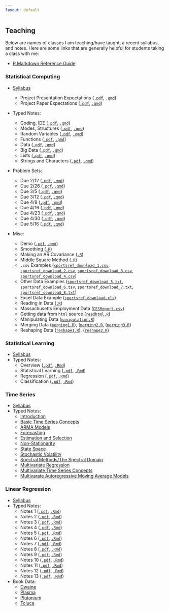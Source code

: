 ```yaml
---
layout: default
---
```


Teaching
-------

Below are names of classes I am teaching/have taught, a recent syllabus, and notes. Here are some links that are generally helpful for students taking a class with me:

- [R Markdown Reference Guide](https://www.rstudio.com/wp-content/uploads/2015/03/rmarkdown-reference.pdf)

### Statistical Computing

- [Syllabus](https://maryclare.github.io/content/courses/statisticalcomputing/syllabus/syllabus_535_spring2025.pdf)
  * Project Presentation Expectations ([`.pdf`](https://maryclare.github.io/content/courses/statisticalcomputing/project/presentation.pdf), [`.qmd`](https://maryclare.github.io/content/courses/statisticalcomputing/project/presentation.qmd))
  * Project Paper Expectations ([`.pdf`](https://maryclare.github.io/content/courses/statisticalcomputing/project/paper.pdf), [`.qmd`](https://maryclare.github.io/content/courses/statisticalcomputing/project/paper.qmd))
- Typed Notes:
  * Coding, IDE ([`.pdf`](https://maryclare.github.io/content/courses/statisticalcomputing/lectures/codingide.pdf), [`.qmd`](https://maryclare.github.io/content/courses/statisticalcomputing/lectures/codingide.qmd))
  * Modes, Structures ([`.pdf`](https://maryclare.github.io/content/courses/statisticalcomputing/lectures/modesstructures.pdf), [`.qmd`](https://maryclare.github.io/content/courses/statisticalcomputing/lectures/modesstructures.qmd))
  * Random Variables ([`.pdf`](https://maryclare.github.io/content/courses/statisticalcomputing/lectures/randomvariables.pdf), [`.qmd`](https://maryclare.github.io/content/courses/statisticalcomputing/lectures/randomvariables.qmd))
  * Functions ([`.pdf`](https://maryclare.github.io/content/courses/statisticalcomputing/lectures/functions.pdf), [`.qmd`](https://maryclare.github.io/content/courses/statisticalcomputing/lectures/functions.qmd))
  * Data ([`.pdf`](https://maryclare.github.io/content/courses/statisticalcomputing/lectures/data.pdf), [`.qmd`](https://maryclare.github.io/content/courses/statisticalcomputing/lectures/data.qmd))
  * Big Data ([`.pdf`](https://maryclare.github.io/content/courses/statisticalcomputing/lectures/bigdata.pdf), [`.qmd`](https://maryclare.github.io/content/courses/statisticalcomputing/lectures/bigdata.qmd))
  * Lists ([`.pdf`](https://maryclare.github.io/content/courses/statisticalcomputing/lectures/lists.pdf), [`.qmd`](https://maryclare.github.io/content/courses/statisticalcomputing/lectures/lists.qmd))
  * Strings and Characters ([`.pdf`](https://maryclare.github.io/content/courses/statisticalcomputing/lectures/stringscharacters.pdf), [`.qmd`](https://maryclare.github.io/content/courses/statisticalcomputing/lectures/stringscharacters.qmd))
- Problem Sets:
  * Due 2/12 ([`.pdf`](https://maryclare.github.io/content/courses/statisticalcomputing/problemsets/ps1.pdf), [`.qmd`](https://maryclare.github.io/content/courses/statisticalcomputing/problemsets/ps1.qmd))
  * Due 2/26 ([`.pdf`](https://maryclare.github.io/content/courses/statisticalcomputing/problemsets/ps2.pdf), [`.qmd`](https://maryclare.github.io/content/courses/statisticalcomputing/problemsets/ps2.qmd))
  * Due 3/5 ([`.pdf`](https://maryclare.github.io/content/courses/statisticalcomputing/problemsets/ps3.pdf), [`.qmd`](https://maryclare.github.io/content/courses/statisticalcomputing/problemsets/ps3.qmd))
  * Due 3/12 ([`.pdf`](https://maryclare.github.io/content/courses/statisticalcomputing/problemsets/ps4.pdf), [`.qmd`](https://maryclare.github.io/content/courses/statisticalcomputing/problemsets/ps4.qmd))
  * Due 4/9 ([`.pdf`](https://maryclare.github.io/content/courses/statisticalcomputing/problemsets/ps5.pdf), [`.qmd`](https://maryclare.github.io/content/courses/statisticalcomputing/problemsets/ps5.qmd))
  * Due 4/16 ([`.pdf`](https://maryclare.github.io/content/courses/statisticalcomputing/problemsets/ps6.pdf), [`.qmd`](https://maryclare.github.io/content/courses/statisticalcomputing/problemsets/ps6.qmd))
  * Due 4/23 ([`.pdf`](https://maryclare.github.io/content/courses/statisticalcomputing/problemsets/ps7.pdf), [`.qmd`](https://maryclare.github.io/content/courses/statisticalcomputing/problemsets/ps7.qmd))
  * Due 4/30 ([`.pdf`](https://maryclare.github.io/content/courses/statisticalcomputing/problemsets/ps8.pdf), [`.qmd`](https://maryclare.github.io/content/courses/statisticalcomputing/problemsets/ps8.qmd))
  * Due 5/16 ([`.pdf`](https://maryclare.github.io/content/courses/statisticalcomputing/problemsets/ps9.pdf), [`.qmd`](https://maryclare.github.io/content/courses/statisticalcomputing/problemsets/ps9.qmd))

- Misc:
  * Demo ([`.pdf`](https://maryclare.github.io/content/courses/statisticalcomputing/misc/demo.pdf), [`.qmd`](https://maryclare.github.io/content/courses/statisticalcomputing/misc/demo.qmd))
  * Smoothing ([`.R`](https://maryclare.github.io/content/courses/statisticalcomputing/misc/smoothing.R))
  * Making an AR Covariance ([`.R`](https://maryclare.github.io/content/courses/statisticalcomputing/misc/arcovariance.R))
  * Middle Square Method ([`.R`](https://maryclare.github.io/content/courses/statisticalcomputing/misc/middlesquare.R))
  * `.csv` Examples ([`sportsref_download_1.csv`](https://maryclare.github.io/content/courses/statisticalcomputing/misc/sportsref_download_1.csv), [`sportsref_download_2.csv`](https://maryclare.github.io/content/courses/statisticalcomputing/misc/sportsref_download_2.csv), [`sportsref_download_3.csv`](https://maryclare.github.io/content/courses/statisticalcomputing/misc/sportsref_download_3.csv), [`sportsref_download_4.csv`](https://maryclare.github.io/content/courses/statisticalcomputing/misc/sportsref_download_4.csv))
  * Other Data Examples ([`sportsref_download_5.txt`](https://maryclare.github.io/content/courses/statisticalcomputing/misc/sportsref_download_5.txt), [`sportsref_download_6.tsv`](https://maryclare.github.io/content/courses/statisticalcomputing/misc/sportsref_download_6.tsv), [`sportsref_download_7.txt`](https://maryclare.github.io/content/courses/statisticalcomputing/misc/sportsref_download_7.txt), [`sportsref_download_8.txt`](https://maryclare.github.io/content/courses/statisticalcomputing/misc/sportsref_download_8.txt))
  * Excel Data Example ([`sportsref_download.xls`](https://maryclare.github.io/content/courses/statisticalcomputing/misc/sportsref_download.xls))
  * Reading in Data ([`.R`](https://maryclare.github.io/content/courses/statisticalcomputing/misc/reading_data.R))
  * Massachusetts Employment Data ([`CESReport.csv`](https://maryclare.github.io/content/courses/statisticalcomputing/misc/CESReport.csv))
  * Getting data from `html` source ([`readhtml.R`](https://maryclare.github.io/content/courses/statisticalcomputing/misc/readhtml.R))
  * Manipulating Data ([`manipulation.R`](https://maryclare.github.io/content/courses/statisticalcomputing/misc/manipulation.R))
  * Merging Data ([`merging1.R`](https://maryclare.github.io/content/courses/statisticalcomputing/misc/merging1.R)), ([`merging2.R`](https://maryclare.github.io/content/courses/statisticalcomputing/misc/merging2.R),  ([`merging3.R`](https://maryclare.github.io/content/courses/statisticalcomputing/misc/merging3.R))
  * Reshaping Data ([`reshape1.R`](https://maryclare.github.io/content/courses/statisticalcomputing/misc/reshape1.R)), ([`reshape2.R`](https://maryclare.github.io/content/courses/statisticalcomputing/misc/reshape2.R))
  
### Statistical Learning

- [Syllabus](https://maryclare.github.io/content/courses/statisticallearning/syllabus/syllabus_statlearn_fall2024.pdf)
- Typed Notes:
  * Overview ([`.pdf`](https://maryclare.github.io/content/courses/statisticallearning/notes/1overview.pdf), [`.Rmd`](https://maryclare.github.io/content/courses/statisticallearning/notes/1overview.Rmd))
  * Statistical Learning ([`.pdf`](https://maryclare.github.io/content/courses/statisticallearning/notes/2statisticallearning.pdf), [`.Rmd`](https://maryclare.github.io/content/courses/statisticallearning/notes/2statisticallearning.Rmd))
  * Regression ([`.pdf`](https://maryclare.github.io/content/courses/statisticallearning/notes/3linearregression.pdf), [`.Rmd`](https://maryclare.github.io/content/courses/statisticallearning/notes/3linearregression.Rmd))
  * Classification ([`.pdf`](https://maryclare.github.io/content/courses/statisticallearning/notes/4classification.pdf), [`.Rmd`](https://maryclare.github.io/content/courses/statisticallearning/notes/4classification.Rmd))

### Time Series

- [Syllabus](https://maryclare.github.io/content/courses/timeseries/syllabus/syllabus_697_spring2022.pdf)
- Typed Notes:
  * [Introduction](https://maryclare.github.io/content/courses/timeseries/notes/1introduction.pdf)
  * [Basic Time Series Concepts](https://maryclare.github.io/content/courses/timeseries/notes/2concepts.pdf)
  * [ARMA Models](https://maryclare.github.io/content/courses/timeseries/notes/3arma.pdf)
  * [Forecasting](https://maryclare.github.io/content/courses/timeseries/notes/4forecasting.pdf)
  * [Estimation and Selection](https://maryclare.github.io/content/courses/timeseries/notes/5estimationselection.pdf)
  * [Non-Stationarity](https://maryclare.github.io/content/courses/timeseries/notes/6nonstationarity.pdf)
  * [State Space](https://maryclare.github.io/content/courses/timeseries/notes/7statespace.pdf)
  * [Stochastic Volatility](https://maryclare.github.io/content/courses/timeseries/notes/8stochasticvolatility.pdf)
  * [Spectral Methods/The Spectral Domain](https://maryclare.github.io/content/courses/timeseries/notes/9spectral.pdf)
  * [Multivariate Regression](https://maryclare.github.io/content/courses/timeseries/notes/10multivariate.pdf)
  * [Multivariate Time Series Concepts](https://maryclare.github.io/content/courses/timeseries/notes/11multivariatetimeseries.pdf)
  * [Multivarate Autoregressive Moving Average Models](https://maryclare.github.io/content/courses/statisticallearning/notes/12varma.pdf)

### Linear Regression

- [Syllabus](https://maryclare.github.io/content/courses/linearregression/syllabus/syllabus_525_spring2023.pdf)
- Typed Notes:
  * Notes 1 ([`.pdf`](https://maryclare.github.io/content/courses/linearregression/notes/notes1.pdf), [`.Rmd`](https://maryclare.github.io/content/courses/linearregression/notes/notes1.Rmd))
  * Notes 2 ([`.pdf`](https://maryclare.github.io/content/courses/linearregression/notes/notes2.pdf), [`.Rmd`](https://maryclare.github.io/content/courses/linearregression/notes/notes2.Rmd))
  * Notes 3 ([`.pdf`](https://maryclare.github.io/content/courses/linearregression/notes/notes3.pdf), [`.Rmd`](https://maryclare.github.io/content/courses/linearregression/notes/notes3.Rmd))
  * Notes 4 ([`.pdf`](https://maryclare.github.io/content/courses/linearregression/notes/notes4.pdf), [`.Rmd`](https://maryclare.github.io/content/courses/linearregression/notes/notes4.Rmd))
  * Notes 5 ([`.pdf`](https://maryclare.github.io/content/courses/linearregression/notes/notes5.pdf), [`.Rmd`](https://maryclare.github.io/content/courses/linearregression/notes/notes5.Rmd))
  * Notes 6 ([`.pdf`](https://maryclare.github.io/content/courses/linearregression/notes/notes6.pdf), [`.Rmd`](https://maryclare.github.io/content/courses/linearregression/notes/notes6.Rmd))
  * Notes 7 ([`.pdf`](https://maryclare.github.io/content/courses/linearregression/notes/notes7.pdf), [`.Rmd`](https://maryclare.github.io/content/courses/linearregression/notes/notes7.Rmd))
  * Notes 8 ([`.pdf`](https://maryclare.github.io/content/courses/linearregression/notes/notes8.pdf), [`.Rmd`](https://maryclare.github.io/content/courses/linearregression/notes/notes8.Rmd))
  * Notes 9 ([`.pdf`](https://maryclare.github.io/content/courses/linearregression/notes/notes9.pdf), [`.Rmd`](https://maryclare.github.io/content/courses/linearregression/notes/notes9.Rmd))
  * Notes 10 ([`.pdf`](https://maryclare.github.io/content/courses/linearregression/notes/notes10.pdf), [`.Rmd`](https://maryclare.github.io/content/courses/linearregression/notes/notes10.Rmd))
  * Notes 11 ([`.pdf`](https://maryclare.github.io/content/courses/linearregression/notes/notes11.pdf), [`.Rmd`](https://maryclare.github.io/content/courses/linearregression/notes/notes11.Rmd))
  * Notes 12 ([`.pdf`](https://maryclare.github.io/content/courses/linearregression/notes/notes12.pdf), [`.Rmd`](https://maryclare.github.io/content/courses/linearregression/notes/notes12.Rmd))
  * Notes 13 ([`.pdf`](https://maryclare.github.io/content/courses/linearregression/notes/notes13.pdf), [`.Rmd`](https://maryclare.github.io/content/courses/linearregression/notes/notes13.Rmd))
- Book Data:
  * [Dwaine](https://maryclare.github.io/content/courses/linearregression/data/dwaine.RData)
  * [Plasma](https://maryclare.github.io/content/courses/linearregression/data/plasma.RData)
  * [Plutonium](https://maryclare.github.io/content/courses/linearregression/data/plutonium.RData)
  * [Toluca](https://maryclare.github.io/content/courses/linearregression/data/toluca.RData)

